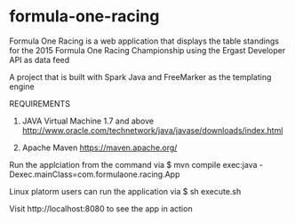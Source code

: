 # formula-one-racing
Formula One Racing is a web application that displays the table standings for the 2015 Formula One Racing Championship using the Ergast Developer API as data feed

A project that is built with Spark Java and FreeMarker as the templating engine

REQUIREMENTS

1. JAVA Virtual Machine 1.7 and above
http://www.oracle.com/technetwork/java/javase/downloads/index.html

2. Apache Maven
https://maven.apache.org/

Run the applciation from the command via
$ mvn compile exec:java -Dexec.mainClass=com.formulaone.racing.App

Linux platorm users can run the application via
$ sh execute.sh


Visit http://localhost:8080 to see the app in action 
